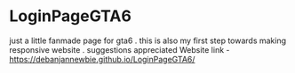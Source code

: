 # LoginPageGTA6
just a little fanmade page for gta6 . this is also my first step towards making responsive website . suggestions appreciated
Website link - https://debanjannewbie.github.io/LoginPageGTA6/
